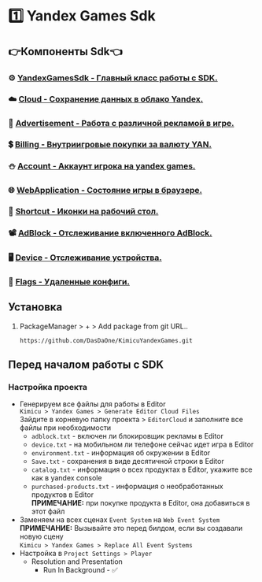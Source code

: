 ﻿# 1️⃣ Yandex Games Sdk
## 👉Компоненты Sdk👈
### ⚙️ [YandexGamesSdk - Главный класс работы с SDK.](YandexGamesSdk.md)
### ☁️ [Cloud - Сохранение данных в облако Yandex.](Cloud.md)
### 📢 [Advertisement - Работа с различной рекламой в игре.](Advertisement.md)
### 💲 [Billing - Внутриигровые покупки за валюту YAN.](Billing.md)
### ⛄ [Account - Аккаунт игрока на yandex games.](Account.md)
### 🌐 [WebApplication - Состояние игры в браузере.](WebApplication.md)
### 🫧 [Shortcut - Иконки на рабочий стол.](Shortcut.md)
### 📽️ [AdBlock - Отслеживание включенного AdBlock.](Shortcut.md)
### 🖥️ [Device - Отслеживание устройства.](Device.md)
### 🚩 [Flags - Удаленные конфиги.](Flags.md)

## Установка
1) PackageManager > + > Add package from git URL.. <br>
   ```http request
   https://github.com/DasDaOne/KimicuYandexGames.git
   ```

## Перед началом работы с SDK
### Настройка проекта
* Генерируем все файлы для работы в Editor <br>
  `Kimicu > Yandex Games > Generate Editor Cloud Files` <br>
  Зайдите в корневую папку проекта > `EditorCloud` и заполните все файлы при необходимости
  * `adblock.txt` - включен ли блокировщик рекламы в Editor
  * `device.txt` - на мобильном ли телефоне сейчас идет игра в Editor
  * `environment.txt` - информация об окружении в Editor
  * `Save.txt` - сохранения в виде десятичной строки в Editor
  * `catalog.txt` - информация о всех продуктах в Editor, укажите все как в yandex console
  * `purchased-products.txt` - информация о необработанных продуктов в Editor <br>
    **ПРИМЕЧАНИЕ:** при покупке продукта в Editor, она добавиться в этот файл
* Заменяем на всех сценах `Event System` на `Web Event System` <br>
  **ПРИМЕЧАНИЕ:** Вызывайте это перед билдом, если вы создавали новую сцену <br>
  `Kimicu > Yandex Games > Replace All Event Systems`
* Настройка в `Project Settings > Player`
  * Resolution and Presentation
    * Run In Background - ✅
